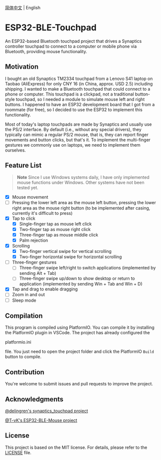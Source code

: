 [简体中文](README.zh-CN.md) | English

# ESP32-BLE-Touchpad

An ESP32-based Bluetooth touchpad project that drives a Synaptics controller touchpad to connect to a computer or mobile phone via Bluetooth, providing mouse functionality.

## Motivation

I bought an old Synaptics TM2334 touchpad from a Lenovo S41 laptop on Taobao (AliExpress) for only CNY 16 (in China, approx. USD 2.5) including shipping. I wanted to make a Bluetooth touchpad that could connect to a phone or computer. This touchpad is a clickpad, not a traditional button-style touchpad, so I needed a module to simulate mouse left and right buttons. I happened to have an ESP32 development board that I got from a roommate (for free), so I decided to use the ESP32 to implement this functionality.

Most of today's laptop touchpads are made by Synaptics and usually use the PS/2 interface. By default (i.e., without any special drivers), they typically can mimic a regular PS/2 mouse, that is, they can report finger movements and button clicks, but that's it. To implement the multi-finger gestures we commonly use on laptops, we need to implement them ourselves.

## Feature List

> **Note**
> Since I use Windows systems daily, I have only implemented mouse functions under Windows. Other systems have not been tested yet.

- [x] Mouse movement
- [ ] Pressing the lower left area as the mouse left button, pressing the lower right area as the mouse right button (to be implemented after casing, currently it's difficult to press)
- [x] Tap to click
  - [x] Single-finger tap as mouse left click
  - [x] Two-finger tap as mouse right click
  - [x] Three-finger tap as mouse middle click
  - [x] Palm rejection
- [x] Scrolling
  - [x] Two-finger vertical swipe for vertical scrolling
  - [x] Two-finger horizontal swipe for horizontal scrolling
- [ ] Three-finger gestures
  - [ ] Three-finger swipe left/right to switch applications (implemented by sending Alt + Tab)
  - [ ] Three-finger swipe up/down to show desktop or return to application (implemented by sending Win + Tab and Win + D)
- [x] Tap and drag to enable dragging
- [ ] Zoom in and out
- [ ] Sleep mode

## Compilation

This program is compiled using PlatformIO. You can compile it by installing the PlatformIO plugin in VSCode. The project has already configured the

platformio.ini

file. You just need to open the project folder and click the PlatformIO `Build` button to compile.

## Contribution

You're welcome to submit issues and pull requests to improve the project.

## Acknowledgments

[@delingren's synaptics_touchpad project](https://github.com/delingren/synaptics_touchpad)

[@T-vK's ESP32-BLE-Mouse project](https://github.com/T-vK/ESP32-BLE-Mouse)

## License

This project is based on the MIT license. For details, please refer to the [LICENSE](LICENSE) file.

